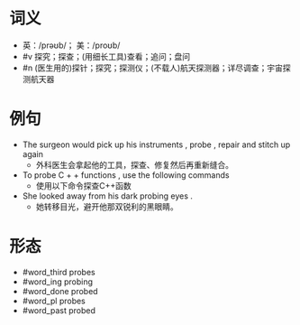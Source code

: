 # 词义
- 英：/prəʊb/； 美：/proʊb/
- #v 探究；探查；(用细长工具)查看；追问；盘问
- #n (医生用的)探针；探究；探测仪；(不载人)航天探测器；详尽调查；宇宙探测航天器
# 例句
- The surgeon would pick up his instruments , probe , repair and stitch up again
	- 外科医生会拿起他的工具，探查、修复然后再重新缝合。
- To probe C + + functions , use the following commands
	- 使用以下命令探查C++函数
- She looked away from his dark probing eyes .
	- 她转移目光，避开他那双锐利的黑眼睛。
# 形态
- #word_third probes
- #word_ing probing
- #word_done probed
- #word_pl probes
- #word_past probed
